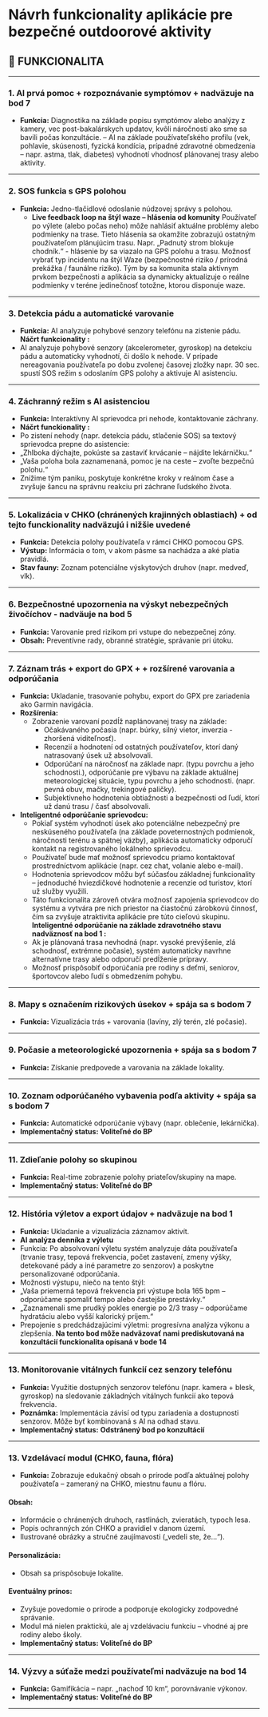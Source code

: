 
# Návrh funkcionality aplikácie pre bezpečné outdoorové aktivity

## 📌 FUNKCIONALITA 

---

### 1. AI prvá pomoc + rozpoznávanie symptómov + nadväzuje na bod 7
- **Funkcia:** Diagnostika na základe popisu symptómov alebo analýzy z kamery, vec post-bakalárskych updatov, kvôli náročnosti ako sme sa bavili počas konzultácie.
– AI na základe používateľského profilu (vek, pohlavie, skúsenosti, fyzická kondícia, prípadné zdravotné obmedzenia – napr. astma, tlak, diabetes)  vyhodnotí vhodnosť plánovanej trasy alebo aktivity.
---

### 2. SOS funkcia s GPS polohou
- **Funkcia:** Jedno-tlačidlové odoslanie núdzovej správy s polohou.
    - **Live feedback loop na štýl waze – hlásenia od komunity**
    Používateľ po výlete (alebo počas neho) môže nahlásiť aktuálne problémy alebo podmienky na trase. Tieto hlásenia sa okamžite zobrazujú ostatným používateľom plánujúcim trasu.
    Napr. „Padnutý strom blokuje chodník.“ - hlásenie by sa viazalo na GPS polohu a trasu.
    Možnosť vybrať typ incidentu na štýl Waze (bezpečnostné riziko / prírodná prekážka / faunálne riziko).
    Tým by sa komunita stala aktívnym prvkom bezpečnosti a aplikácia sa dynamicky aktualizuje o reálne podmienky v teréne jedinečnosť totožne, ktorou disponuje waze.
---    

### 3. Detekcia pádu a automatické varovanie
- **Funkcia:** AI analyzuje pohybové senzory telefónu na zistenie pádu.
**Náčrt funkcionality :**
- AI analyzuje pohybové senzory (akcelerometer, gyroskop) na detekciu pádu a automaticky vyhodnotí, či došlo k nehode. V prípade nereagovania používateľa po dobu zvolenej časovej zložky napr. 30 sec. spustí SOS režim s odoslaním GPS polohy a aktivuje AI asistenciu.
---

### 4. Záchranný režim s AI asistenciou
- **Funkcia:** Interaktívny AI sprievodca pri nehode, kontaktovanie záchrany.
- **Náčrt funckionality :**
- Po zistení nehody (napr. detekcia pádu, stlačenie SOS) sa textový sprievodca prepne do asistencie:
- „Zhlboka dýchajte, pokúste sa zastaviť krvácanie – nájdite lekárničku.“
- „Vaša poloha bola zaznamenaná, pomoc je na ceste – zvoľte bezpečnú polohu.“
- Znížime tým paniku, poskytuje konkrétne kroky v reálnom čase a zvyšuje šancu na správnu reakciu pri záchrane ľudského života.
---

### 5. Lokalizácia v CHKO (chránených krajinných oblastiach) + od tejto funckionality nadväzujú i nižšie uvedené 
- **Funkcia:** Detekcia polohy používateľa v rámci CHKO pomocou GPS.
- **Výstup:** Informácia o tom, v akom pásme sa nachádza a aké platia pravidlá.
- **Stav fauny:** Zoznam potenciálne výskytových druhov (napr. medveď, vlk).
---

### 6. Bezpečnostné upozornenia na výskyt nebezpečných živočíchov - nadväuje na bod 5
- **Funkcia:** Varovanie pred rizikom pri vstupe do nebezpečnej zóny.
- **Obsah:** Preventívne rady, obranné stratégie, správanie pri útoku.
---

### 7. Záznam trás + export do GPX + + rozšírené varovania a odporúčania
- **Funkcia:** Ukladanie, trasovanie pohybu, export do GPX pre zariadenia ako Garmin navigácia.
- **Rozšírenia:**
  - Zobrazenie varovaní pozdĺž naplánovanej trasy na základe:
    - Očakávaného počasia (napr. búrky, silný vietor, inverzia - zhoršená viditeľnosť).
    - Recenzií a hodnotení od ostatných používateľov, ktorí daný natrasovaný úsek už absolvovali.
    - Odporúčaní na náročnosť na základe napr. (typu povrchu a jeho schodnosti.), odporúčanie pre výbavu na základe aktuálnej       meteorologickej situácie, typu povrchu a jeho schodnosti. (napr. pevná obuv, mačky, trekingové paličky).
    - Subjektívneho hodnotenia obtiažnosti a bezpečnosti od ľudí, ktorí už danú trasu / časť absolvovali.
- **Inteligentné odporúčanie sprievodcu:** 
    - Pokiaľ systém vyhodnotí úsek ako potenciálne nebezpečný pre neskúseného používateľa (na základe poveternostných podmienok, náročnosti terénu a spätnej väzby), aplikácia automaticky odporučí kontakt na registrovaného lokálneho sprievodcu.
    - Používateľ bude mať možnosť sprievodcu priamo kontaktovať prostredníctvom aplikácie (napr. cez chat, volanie alebo e-mail).
    - Hodnotenia sprievodcov môžu byť súčasťou základnej funkcionality – jednoduché hviezdičkové hodnotenie a recenzie od turistov, ktorí už služby využili.
    - Táto funkcionalita zároveň otvára možnosť zapojenia sprievodcov do systému a vytvára pre nich priestor na čiastočnú zárobkovú činnosť, čím sa zvyšuje atraktivita aplikácie pre túto cieľovú skupinu.
**Inteligentné odporúčanie na základe zdravotného stavu nadväznosť na bod 1 :** 
    - Ak je plánovaná trasa nevhodná (napr. vysoké prevýšenie, zlá schodnosť, extrémne počasie), systém automaticky navrhne alternatívne trasy alebo odporučí predĺženie prípravy.
    - Možnosť prispôsobiť odporúčania pre rodiny s deťmi, seniorov, športovcov alebo ľudí s obmedzením pohybu.

---    

### 8. Mapy s označením rizikových úsekov + spája sa s bodom 7
- **Funkcia:** Vizualizácia trás + varovania (lavíny, zlý terén, zlé počasie).
---

### 9. Počasie a meteorologické upozornenia + spája sa s bodom 7
- **Funkcia:** Získanie predpovede a varovania na základe lokality.
---

### 10. Zoznam odporúčaného vybavenia podľa aktivity + spája sa s bodom 7
- **Funkcia:** Automatické odporúčanie výbavy (napr. oblečenie, lekárnička).
- **Implementačný status:** **Voliteľné do BP**
---

### 11. Zdieľanie polohy so skupinou 
- **Funkcia:** Real-time zobrazenie polohy priateľov/skupiny na mape.
- **Implementačný status:** **Voliteľné do BP**
---

### 12. História výletov a export údajov + nadväzuje na bod 1 
- **Funkcia:** Ukladanie a vizualizácia záznamov aktivít.
- **AI analýza denníka z výletu**
- Funkcia: Po absolvovaní výletu systém analyzuje dáta používateľa (trvanie trasy, tepová frekvencia, počet zastavení, zmeny výšky, detekované pády a iné parametre zo senzorov) a poskytne personalizované odporúčania.
- Možnosti výstupu, niečo na tento štýl:
- „Vaša priemerná tepová frekvencia pri výstupe bola 165 bpm – odporúčame spomaliť tempo alebo častejšie prestávky.“
- „Zaznamenali sme prudký pokles energie po 2/3 trasy – odporúčame hydratáciu alebo vyšší kalorický príjem.“
- Prepojenie s predchádzajúcimi výletmi: progresívna analýza výkonu a zlepšenia.
**Na tento bod môže nadväzovať nami prediskutovaná na konzultácií funckionalita opísaná v bode 14**
---

### 13. Monitorovanie vitálnych funkcií cez senzory telefónu
- **Funkcia:** Využitie dostupných senzorov telefónu (napr. kamera + blesk, gyroskop) na sledovanie základných vitálnych funkcií ako tepová frekvencia.
- **Poznámka:** Implementácia závisí od typu zariadenia a dostupnosti senzorov. Môže byť kombinovaná s AI na odhad stavu.
- **Implementačný status:** **Odstránený bod po konzultácií**
---

### 13. Vzdelávací modul (CHKO, fauna, flóra)
- **Funkcia:** Zobrazuje edukačný obsah o prírode podľa aktuálnej polohy používateľa – zameraný na CHKO, miestnu faunu a flóru.
#### Obsah:
- Informácie o chránených druhoch, rastlinách, zvieratách, typoch lesa.
- Popis ochranných zón CHKO a pravidiel v danom území.
- Ilustrované obrázky a stručné zaujímavosti („vedeli ste, že...“).
#### Personalizácia:
- Obsah sa prispôsobuje lokalite.
#### Eventuálny prínos:
- Zvyšuje povedomie o prírode a podporuje ekologicky zodpovedné správanie.
- Modul má nielen praktickú, ale aj vzdelávaciu funkciu – vhodné aj pre rodiny alebo školy.
- **Implementačný status:** **Voliteľné do BP**
---

### 14. Výzvy a súťaže medzi používateľmi nadväzuje na bod 14
- **Funkcia:** Gamifikácia – napr. „nachoď 10 km“, porovnávanie výkonov.
- **Implementačný status:** **Voliteľné do BP**

---


